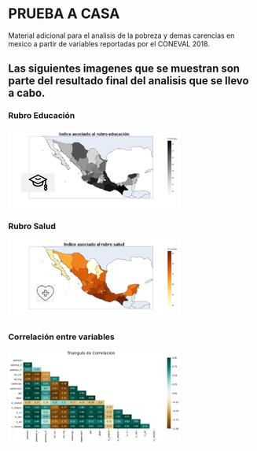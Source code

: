 # PRUEBA A CASA 

Material adicional para el analisis de la pobreza y demas carencias en mexico a partir de variables reportadas por el CONEVAL 2018.

<style>
  .bottom-three {
     margin-bottom: 3cm;
  }
</style>

## Las siguientes imagenes que se muestran son parte del resultado final del analisis que se llevo a cabo.


### Rubro Educación 

<img src="https://github.com/VicBoxMS/prueba_a_casa/blob/main/imagenes/rubro_educacion.png" width="350">


### Rubro Salud

<img src="https://github.com/VicBoxMS/prueba_a_casa/blob/main/imagenes/rubro_salud.png" width="350">


### Correlación entre variables
<img src="https://github.com/VicBoxMS/prueba_a_casa/blob/main/imagenes/triangulocorrelacion.png" width="350">




